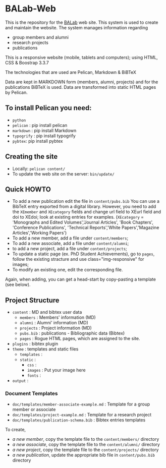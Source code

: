 BALab-Web
==========

This is the repository for the [BALab](http://istlab.dmst.aueb.gr/) web site. This system is used to create and maintain the website. The system manages information regarding

* group members and alumni
* research projects
* publications

This is a responsive website (mobile, tablets and computers); using HTML, CSS & Boostrap 3.3.7

The technologies that are used are Pelican, Markdown & BiBTeX

Data are kept in MARKDOWN form (members, alumni, projects) and for the publications BiBTeX is used. Data are transformed into static HTML pages by Pelican.

To install Pelican you need:
-----------
* `python`
* `pelican` : pip install pelican
* `markdown` : pip install Markdown
* `typogrify` : pip install typogrify
* `pybtex`:  pip install pybtex

## Creating the site
* Locally: `pelican content/`
* To update the web site on the server: `bin/update/`

Quick HOWTO
-----------
* To add a new publication edit the file in `content/pubs.bib`
You can use a BibTeX entry exported from a digital library.
However, you need to add the  `XEmember` and `XEcategory` fields and change url field to XEurl field and doi to XEdoi;
look at existing entries for examples. (`XEcategory` = 'Monographs and Edited Volumes','Journal Articles', 'Book Chapters', 'Conference Publications', 'Technical Reports','White Papers','Magazine Articles','Working Papers')
* To add a new member, add a file under `content/members`;
* To add a new associate, add a file under `content/alumni`;
* to add a new project, add a file under `content/projects`;
* To update a static page (ex. PhD Student Achievements), go to `pages`, follow the existing stracture and use class="img-responsive" for images;
* To modify an existing one, edit the corresponding file.

Again, when adding, you can get a head-start by copy-pasting a template
(see below).

Project Structure
-----------------
* `content` : MD and bibtex user data
  * `members` : Members' information (MD)
  * `alumni` : Alumni' information (MD)
  * `projects` : Project information (MD)
  * `pubs.bib` : publications - Bibliographic data (Bibtex)
  * `pages` : Rogue HTML pages, which are assigned to the site.
* `plugins` : bibtex plugin  
* `theme` : templates and static files
  * `templates` :
  * `static` :
	* `css` :
	* `images` : Put your image here
	* `fonts` :
* `output` :

### Document Templates ###
* `doc/templates/member-associate-example.md` : Template for a group member or associate
* `doc/templates/project-example.md` : Template for a research project
* `doc/templates/publication-schema.bib` : Bibtex entries templates

To create,

* _a new member_, copy the template file to the `content/members/` directory
* _a new associate_, copy the template file to the `content/alumni/` directory
* _a new project_, copy the template file to the `content/projects/` directory
* _a new publication_, update the appropriate bib file in `content/pubs.bib` directory
